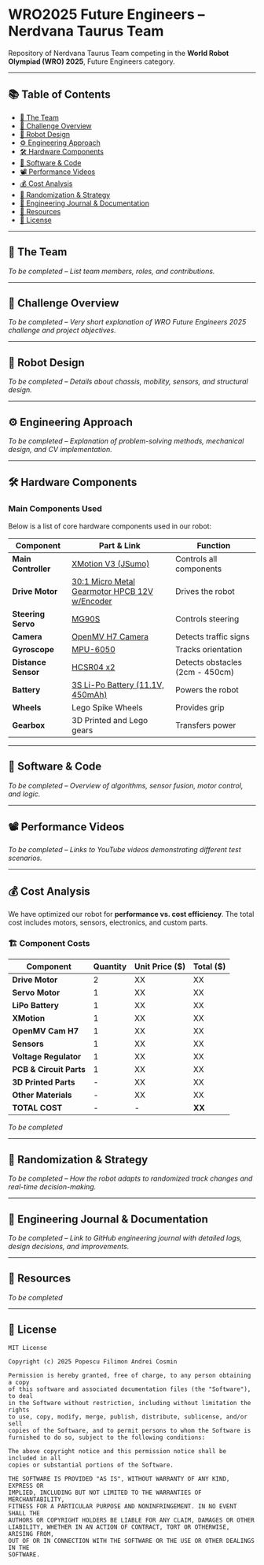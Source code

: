 # WRO2025 Future Engineers – Nerdvana Taurus Team

Repository of Nerdvana Taurus Team competing in the **World Robot Olympiad (WRO) 2025**, Future Engineers category.

---

## 📚 Table of Contents

- [👥 The Team](#the-team)
- [🎯 Challenge Overview](#challenge-overview)
- [🤖 Robot Design](#robot-design)
- [⚙️ Engineering Approach](#engineering-approach)
- [🛠️ Hardware Components](#hardware-components)
- [📝 Software & Code](#software--code)
- [📽️ Performance Videos](#performance-videos)
- [💰 Cost Analysis](#cost-analysis)
- [🎲 Randomization & Strategy](#randomization--strategy)
- [📖 Engineering Journal & Documentation](#engineering-journal--documentation)
- [📂 Resources](#resources)
- [📜 License](#license)

---

## 👥 The Team
*To be completed – List team members, roles, and contributions.*

---

## 🎯 Challenge Overview
*To be completed – Very short explanation of WRO Future Engineers 2025 challenge and project objectives.*

---

## 🤖 Robot Design
*To be completed – Details about chassis, mobility, sensors, and structural design.*

---

## ⚙️ Engineering Approach
*To be completed – Explanation of problem-solving methods, mechanical design, and CV implementation.*

---

## 🛠️ Hardware Components
### **Main Components Used**
Below is a list of core hardware components used in our robot:

| Component           | Part & Link                                      | Function                          |
|---------------------|------------------------------------------------|----------------------------------|
| **Main Controller** | [XMotion V3 (JSumo)](https://www.jsumo.com/xmotion-robot-controller) | Controls all components         |
| **Drive Motor**     | [30:1 Micro Metal Gearmotor HPCB 12V w/Encoder](https://www.pololu.com/product/3038) | Drives the robot |
| **Steering Servo**  | [MG90S](https://towerpro.com.tw/product/mg90s-3/) | Controls steering               |
| **Camera**         | [OpenMV H7 Camera](https://openmv.io/products/openmv-cam-h7) | Detects traffic signs           |
| **Gyroscope**      | [MPU-6050](https://invensense.tdk.com/products/motion-tracking/6-axis/mpu-6050/) | Tracks orientation              |
| **Distance Sensor**| [HCSR04 x2](https://www.sparkfun.com/products/15569) | Detects obstacles (2cm - 450cm) |
| **Battery**        | [3S Li-Po Battery (11.1V, 450mAh)](https://gensace.de/products/gens-ace-g-tech-soaring-450mah-11-1v-30c-3s1p-lipo-battery-pack-with-jst-syp-plug) | Powers the robot |
| **Wheels**         | Lego Spike Wheels           | Provides grip                   |
| **Gearbox**        | 3D Printed and Lego gears   | Transfers power                 |

---

## 📝 Software & Code
*To be completed – Overview of algorithms, sensor fusion, motor control, and logic.*

---

## 📽️ Performance Videos
*To be completed – Links to YouTube videos demonstrating different test scenarios.*

---

## 💰 Cost Analysis
We have optimized our robot for **performance vs. cost efficiency**. The total cost includes motors, sensors, electronics, and custom parts.
### 🏗️ **Component Costs**
| Component              | Quantity | Unit Price ($) | Total ($) |
|------------------------|----------|--------------|-----------|
| **Drive Motor**        | 2        | XX           | XX        |
| **Servo Motor**        | 1        | XX           | XX        |
| **LiPo Battery**       | 1        | XX           | XX        |
| **XMotion**            | 1        | XX           | XX        |
| **OpenMV Cam H7**      | 1        | XX           | XX        |
| **Sensors**            | 1        | XX           | XX        |
| **Voltage Regulator**  | 1        | XX           | XX        |
| **PCB & Circuit Parts**| 1        | XX           | XX        |
| **3D Printed Parts**   | -        | XX           | XX        |
| **Other Materials**    | -        | XX           | XX        |
| **TOTAL COST**         | -        | -            | **XX**    |
*To be completed*

---

## 🎲 Randomization & Strategy
*To be completed – How the robot adapts to randomized track changes and real-time decision-making.*

---

## 📖 Engineering Journal & Documentation
*To be completed – Link to GitHub engineering journal with detailed logs, design decisions, and improvements.*

---

## 📂 Resources
*To be completed*

---

## 📜 License
```
MIT License

Copyright (c) 2025 Popescu Filimon Andrei Cosmin

Permission is hereby granted, free of charge, to any person obtaining a copy
of this software and associated documentation files (the "Software"), to deal
in the Software without restriction, including without limitation the rights
to use, copy, modify, merge, publish, distribute, sublicense, and/or sell
copies of the Software, and to permit persons to whom the Software is
furnished to do so, subject to the following conditions:

The above copyright notice and this permission notice shall be included in all
copies or substantial portions of the Software.

THE SOFTWARE IS PROVIDED "AS IS", WITHOUT WARRANTY OF ANY KIND, EXPRESS OR
IMPLIED, INCLUDING BUT NOT LIMITED TO THE WARRANTIES OF MERCHANTABILITY,
FITNESS FOR A PARTICULAR PURPOSE AND NONINFRINGEMENT. IN NO EVENT SHALL THE
AUTHORS OR COPYRIGHT HOLDERS BE LIABLE FOR ANY CLAIM, DAMAGES OR OTHER
LIABILITY, WHETHER IN AN ACTION OF CONTRACT, TORT OR OTHERWISE, ARISING FROM,
OUT OF OR IN CONNECTION WITH THE SOFTWARE OR THE USE OR OTHER DEALINGS IN THE
SOFTWARE.
```
